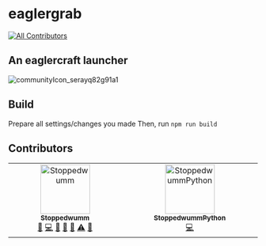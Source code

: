 # eaglergrab
<!-- ALL-CONTRIBUTORS-BADGE:START - Do not remove or modify this section -->
[![All Contributors](https://img.shields.io/badge/all_contributors-2-orange.svg?style=flat-square)](#contributors-)
<!-- ALL-CONTRIBUTORS-BADGE:END -->
## An eaglercraft launcher
![communityIcon_serayq82g91a1](https://github.com/user-attachments/assets/54f4e10c-604d-4fc8-985b-5a42a0d16cf5)

## Build
Prepare all settings/changes you made
Then, run `npm run build`

## Contributors

<!-- ALL-CONTRIBUTORS-LIST:START - Do not remove or modify this section -->
<!-- prettier-ignore-start -->
<!-- markdownlint-disable -->
<table>
  <tbody>
    <tr>
      <td align="center" valign="top" width="14.28%"><a href="https://github.com/Stoppedwumm"><img src="https://avatars.githubusercontent.com/u/129097720?v=4?s=100" width="100px;" alt="Stoppedwumm"/><br /><sub><b>Stoppedwumm</b></sub></a><br /><a href="https://github.com/Stoppedwumm/eaglerGrab/issues?q=author%3AStoppedwumm" title="Bug reports">🐛</a> <a href="https://github.com/Stoppedwumm/eaglerGrab/commits?author=Stoppedwumm" title="Code">💻</a> <a href="#design-Stoppedwumm" title="Design">🎨</a> <a href="#ideas-Stoppedwumm" title="Ideas, Planning, & Feedback">🤔</a> <a href="#research-Stoppedwumm" title="Research">🔬</a> <a href="https://github.com/Stoppedwumm/eaglerGrab/commits?author=Stoppedwumm" title="Tests">⚠️</a> <a href="#userTesting-Stoppedwumm" title="User Testing">📓</a></td>
      <td align="center" valign="top" width="14.28%"><a href="https://github.com/StoppedwummPython"><img src="https://avatars.githubusercontent.com/u/178370516?v=4?s=100" width="100px;" alt="StoppedwummPython"/><br /><sub><b>StoppedwummPython</b></sub></a><br /><a href="https://github.com/Stoppedwumm/eaglerGrab/commits?author=StoppedwummPython" title="Code">💻</a></td>
    </tr>
  </tbody>
</table>

<!-- markdownlint-restore -->
<!-- prettier-ignore-end -->

<!-- ALL-CONTRIBUTORS-LIST:END -->
<!-- prettier-ignore-start -->
<!-- markdownlint-disable -->

<!-- markdownlint-restore -->
<!-- prettier-ignore-end -->

<!-- ALL-CONTRIBUTORS-LIST:END -->
